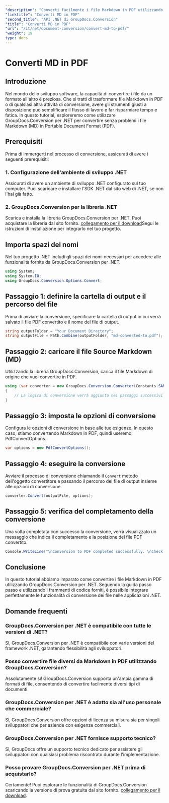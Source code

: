 ```yaml
---
"description": "Converti facilmente i file Markdown in PDF utilizzando GroupDocs.Conversion per .NET. Semplifica il flusso di lavoro dei tuoi documenti."
"linktitle": "Converti MD in PDF"
"second_title": "API .NET di GroupDocs.Conversion"
"title": "Converti MD in PDF"
"url": "/it/net/document-conversion/convert-md-to-pdf/"
"weight": 19
type: docs
---
```

# Converti MD in PDF

## Introduzione
Nel mondo dello sviluppo software, la capacità di convertire i file da un formato all'altro è preziosa. Che si tratti di trasformare file Markdown in PDF o di qualsiasi altra attività di conversione, avere gli strumenti giusti a disposizione può semplificare il flusso di lavoro e far risparmiare tempo e fatica. In questo tutorial, esploreremo come utilizzare GroupDocs.Conversion per .NET per convertire senza problemi i file Markdown (MD) in Portable Document Format (PDF).
## Prerequisiti
Prima di immergerti nel processo di conversione, assicurati di avere i seguenti prerequisiti:
### 1. Configurazione dell'ambiente di sviluppo .NET
Assicurati di avere un ambiente di sviluppo .NET configurato sul tuo computer. Puoi scaricare e installare l'SDK .NET dal sito web di .NET, se non l'hai già fatto.
### 2. GroupDocs.Conversion per la libreria .NET
Scarica e installa la libreria GroupDocs.Conversion per .NET. Puoi acquistare la libreria dal sito fornito. [collegamento per il download](https://releases.groupdocs.com/conversion/net/)Segui le istruzioni di installazione per integrarlo nel tuo progetto.

## Importa spazi dei nomi
Nel tuo progetto .NET includi gli spazi dei nomi necessari per accedere alle funzionalità fornite da GroupDocs.Conversion per .NET.

```csharp
using System;
using System.IO;
using GroupDocs.Conversion.Options.Convert;
```
## Passaggio 1: definire la cartella di output e il percorso del file
Prima di avviare la conversione, specificare la cartella di output in cui verrà salvato il file PDF convertito e il nome del file di output.
```csharp
string outputFolder = "Your Document Directory";
string outputFile = Path.Combine(outputFolder, "md-converted-to.pdf");
```
## Passaggio 2: caricare il file Source Markdown (MD)
Utilizzando la libreria GroupDocs.Conversion, carica il file Markdown di origine che vuoi convertire in PDF.
```csharp
using (var converter = new GroupDocs.Conversion.Converter(Constants.SAMPLE_MD))
{
    // La logica di conversione verrà aggiunta nei passaggi successivi
}
```
## Passaggio 3: imposta le opzioni di conversione
Configura le opzioni di conversione in base alle tue esigenze. In questo caso, stiamo convertendo Markdown in PDF, quindi useremo PdfConvertOptions.
```csharp
var options = new PdfConvertOptions();
```
## Passaggio 4: eseguire la conversione
Avviare il processo di conversione chiamando il `Convert` metodo dell'oggetto convertitore e passando il percorso del file di output insieme alle opzioni di conversione.
```csharp
converter.Convert(outputFile, options);
```
## Passaggio 5: verifica del completamento della conversione
Una volta completata con successo la conversione, verrà visualizzato un messaggio che indica il completamento e la posizione del file PDF convertito.
```csharp
Console.WriteLine("\nConversion to PDF completed successfully. \nCheck output in {0}", outputFolder);
```

## Conclusione
In questo tutorial abbiamo imparato come convertire i file Markdown in PDF utilizzando GroupDocs.Conversion per .NET. Seguendo la guida passo passo e utilizzando i frammenti di codice forniti, è possibile integrare perfettamente le funzionalità di conversione dei file nelle applicazioni .NET.
## Domande frequenti
### GroupDocs.Conversion per .NET è compatibile con tutte le versioni di .NET?
Sì, GroupDocs.Conversion per .NET è compatibile con varie versioni del framework .NET, garantendo flessibilità agli sviluppatori.
### Posso convertire file diversi da Markdown in PDF utilizzando GroupDocs.Conversion?
Assolutamente sì! GroupDocs.Conversion supporta un'ampia gamma di formati di file, consentendo di convertire facilmente diversi tipi di documenti.
### GroupDocs.Conversion per .NET è adatto sia all'uso personale che commerciale?
Sì, GroupDocs.Conversion offre opzioni di licenza su misura sia per singoli sviluppatori che per aziende con esigenze commerciali.
### GroupDocs.Conversion per .NET fornisce supporto tecnico?
Sì, GroupDocs offre un supporto tecnico dedicato per assistere gli sviluppatori con qualsiasi problema riscontrato durante l'implementazione.
### Posso provare GroupDocs.Conversion per .NET prima di acquistarlo?
Certamente! Puoi esplorare le funzionalità di GroupDocs.Conversion scaricando la versione di prova gratuita dal sito fornito. [collegamento per il download](https://releases.groupdocs.com/conversion/net/).